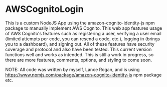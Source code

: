 # AWSCognitoLogin
This is a custom NodeJS App using the amazon-cognito-identity-js npm package to manually implement AWS Cognito. This web app features usage of AWS Cognito's features such as registering a user, verifying a user email (limited attempts per code, you can resend a code, etc.), logging in (brings you to a dashboard), and signing out. All of these features have security coverage and protocol and also have been tested. This current version functions well and works as intended. This is still a work in progress, so there are more features, comments, options, and styling to come soon.

NOTE: All code was written by myself, Lance Rogan, and is using https://www.npmjs.com/package/amazon-cognito-identity-js npm package etc.
